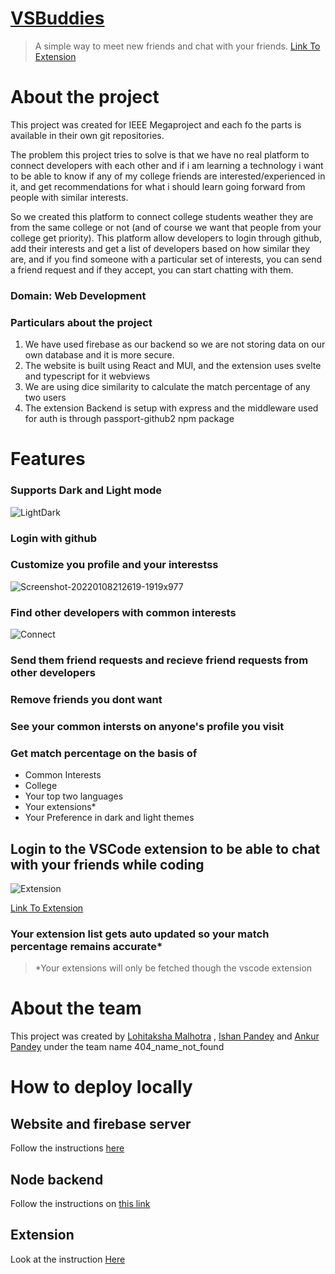 # [VSBuddies](https://vsbuddies.netlify.app)
> A simple way to meet new friends and chat with your friends.
[Link To Extension](https://marketplace.visualstudio.com/items?itemName=Lohitaksha.vsbuddies)
# About the project
This project was created for IEEE Megaproject and each fo the parts is available in their own git repositories.

The problem this project tries to solve is that we have no real platform to connect developers with each other and if i am learning a technology i want to be able to know if any of my college friends are interested/experienced in it, and get recommendations for what i should learn going forward from people with similar interests.

So we created this platform to connect college students weather they are from the same college or not (and of course we want that people from your college get priority). This platform allow developers to login through github, add their interests and get a list of developers based on how similar they are, and if you find someone with a particular set of interests, you can send a friend request and if they accept, you can start chatting with them.

### Domain: Web Development

### Particulars about the project
1. We have used firebase as our backend so we are not storing data on our own database and it is more secure.
1. The website is built using React and MUI, and the extension uses svelte and typescript for it webviews
1. We are using dice similarity to calculate the match percentage of any two users
1. The extension Backend is setup with express and the middleware used for auth is through passport-github2 npm package

# Features
### Supports Dark and Light mode
![LightDark](https://user-images.githubusercontent.com/44966242/148548114-719434bb-13ae-44d2-979c-ee1d9409db96.png)
### Login with github
### Customize you profile and your interestss
![Screenshot-20220108212619-1919x977](https://user-images.githubusercontent.com/44966242/148650937-62310bfd-d19c-4c13-8a9a-0070ced5a21b.png)
### Find other developers with common interests
![Connect](https://user-images.githubusercontent.com/44966242/148548167-0a8ce685-4fac-4222-816e-577e5b2781fc.png)
### Send them friend requests and recieve friend requests from other developers
### Remove friends you dont want
### See your common intersts on anyone's profile you visit
### Get match percentage on the basis of 
+ Common Interests
+ College
+ Your top two languages
+ Your extensions*
+ Your Preference in dark and light themes
## Login to the VSCode extension to be able to chat with your friends while coding
![Extension](https://user-images.githubusercontent.com/44966242/148548190-284fa183-4589-4952-b433-dba112a40f3f.png)

[Link To Extension](https://marketplace.visualstudio.com/items?itemName=Lohitaksha.vsbuddies)
### Your extension list gets auto updated so your match percentage remains accurate*

> *Your extensions will only be fetched though the vscode extension

# About the team
This project was created by [Lohitaksha Malhotra](https://github/com/lohit244) , [Ishan Pandey](https://github.com/ishanpandey703) and [Ankur Pandey](https://github.com/ankurpandey07) under the team name 404_name_not_found 

# How to deploy locally
## Website and firebase server
Follow the instructions [here](https://github.com/Lohit244/VSBuddies-Website)
## Node backend
Follow the instructions on [this link](https://github.com/Lohit244/vsbuddiesextapi)
## Extension
Look at the instruction [Here](https://github.com/Lohit244/vsbuddiesExtension)

